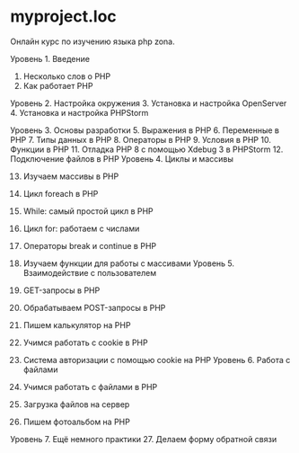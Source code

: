 # myproject.loc

Онлайн курс по изучению языка php zona. 

Уровень 1. Введение
1. Несколько слов о PHP
2. Как работает PHP

Уровень 2. Настройка окружения
3. Установка и настройка OpenServer
4. Установка и настройка PHPStorm

Уровень 3. Основы разработки
5. Выражения в PHP
6. Переменные в PHP
7. Типы данных в PHP
8. Операторы в PHP
9. Условия в PHP
10. Функции в PHP
11. Отладка PHP 8 с помощью Xdebug 3 в PHPStorm
12. Подключение файлов в PHP
Уровень 4. Циклы и массивы

13. Изучаем массивы в PHP
14. Цикл foreach в PHP
15. While: самый простой цикл в PHP
16. Цикл for: работаем с числами
17. Операторы break и continue в PHP
18. Изучаем функции для работы с массивами
Уровень 5. Взаимодействие с пользователем

19. GET-запросы в PHP
20. Обрабатываем POST-запросы в PHP
21. Пишем калькулятор на PHP
22. Учимся работать с cookie в PHP
23. Система авторизации с помощью cookie на PHP
Уровень 6. Работа с файлами

24. Учимся работать с файлами в PHP
25. Загрузка файлов на сервер
26. Пишем фотоальбом на PHP

Уровень 7. Ещё немного практики
27. Делаем форму обратной связи
